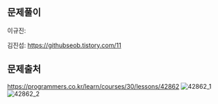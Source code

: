## 문제풀이
이규진: 

김진섭: https://githubseob.tistory.com/11
## 문제출처
https://programmers.co.kr/learn/courses/30/lessons/42862
![42862_1](https://user-images.githubusercontent.com/83795383/128061127-fb24ced6-5d3f-4cef-9d06-47b7fbb4ef7c.jpg)
![42862_2](https://user-images.githubusercontent.com/83795383/128061132-b7106e39-a76f-4c6d-97dd-b65e421aa05f.jpg)

